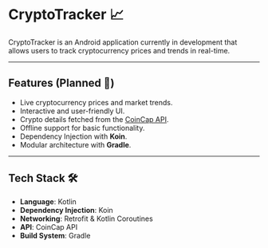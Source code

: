 # CryptoTracker 📈

CryptoTracker is an Android application currently in development that allows users to track cryptocurrency prices and trends in real-time.

---

## Features (Planned 🚧)
- Live cryptocurrency prices and market trends.
- Interactive and user-friendly UI.
- Crypto details fetched from the [CoinCap API](https://coincap.io/).
- Offline support for basic functionality.
- Dependency Injection with **Koin**.
- Modular architecture with **Gradle**.

---

## Tech Stack 🛠️
- **Language**: Kotlin
- **Dependency Injection**: Koin
- **Networking**: Retrofit & Kotlin Coroutines
- **API**: CoinCap API
- **Build System**: Gradle
